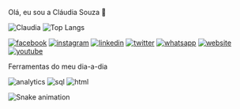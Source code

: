 Olá, eu sou a Cláudia Souza 👋

![Claudia](https://github-readme-stats.vercel.app/api?username=ClaudiaSouzaM&show_icons=true&theme=ocean_dark)
![Top Langs](https://github-readme-stats.vercel.app/api/top-langs/?username=ClaudiaSouzaM&hide_progress=true)

[![facebook](https://img.shields.io/badge/Facebook-1877F2?style=for-the-badge&logo=facebook&logoColor=white)](https://img.shields.io/badge/Facebook-1877F2?style=for-the-badge&logo=facebook&logoColor=white)
[![instagram](https://img.shields.io/badge/Instagram-E4405F?style=for-the-badge&logo=instagram&logoColor=white)](https://img.shields.io/badge/Facebook-1877F2?style=for-the-badge&logo=facebook&logoColor=white)
[![linkedin](https://img.shields.io/badge/LinkedIn-0077B5?style=for-the-badge&logo=linkedin&logoColor=white)](https://www.linkedin.com/in/claudiasouzamarques/)
[![twitter](https://img.shields.io/badge/Twitter-1DA1F2?style=for-the-badge&logo=twitter&logoColor=white)](https://twitter.com/Claudia_souzam)
[![whatsapp](https://img.shields.io/badge/WhatsApp-25D366?style=for-the-badge&logo=whatsapp&logoColor=white)](https://wa.me/557381451622)
[![website](https://img.shields.io/badge/website-000000?style=for-the-badge&logo=About.me&logoColor=white)](https://www.claudiasouza.com.br)
[![youtube](https://img.shields.io/badge/YouTube-FF0000?style=for-the-badge&logo=youtube&logoColor=white)](https://www.claudiasouza.com.br)


Ferramentas do meu dia-a-dia 

![analytics](https://img.shields.io/badge/Google%20Analytics-E37400?style=for-the-badge&logo=google%20analytics&logoColor=white)
![sql](https://img.shields.io/badge/PostgreSQL-316192?style=for-the-badge&logo=postgresql&logoColor=white)
![html](https://img.shields.io/badge/HTML5-E34F26?style=for-the-badge&logo=html5&logoColor=white)

 ![Snake animation](https://github.com/ClaudiaSouzaM/ClaudiaSouzaM/blob/output/github-contribution-grid-snake.svg)
